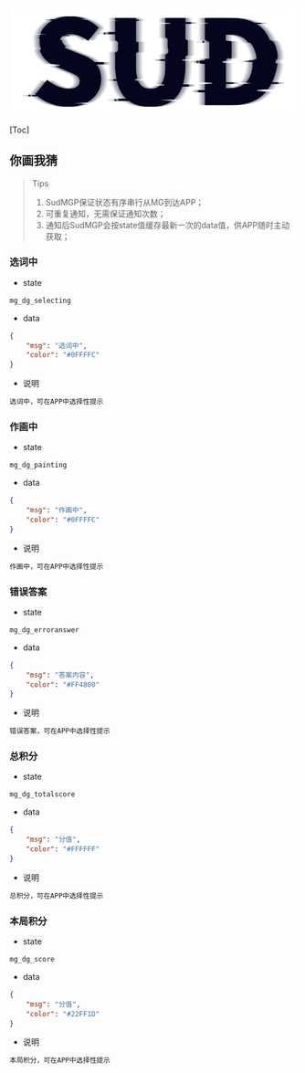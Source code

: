 #

![SUD](../../Resource/logo.png)

[Toc]

## 你画我猜

> Tips
>
> 1. SudMGP保证状态有序串行从MG到达APP；
> 2. 可重复通知，无需保证通知次数；
> 3. 通知后SudMGP会按state值缓存最新一次的data值，供APP随时主动获取；

### 选词中

- state

```txt
mg_dg_selecting
```

- data

```json
{
    "msg": "选词中",
    "color": "#0FFFFC"
}
```

- 说明

```txt
选词中，可在APP中选择性提示
```

### 作画中

- state

```txt
mg_dg_painting
```

- data

```json
{
    "msg": "作画中",
    "color": "#0FFFFC"
}
```

- 说明

```txt
作画中，可在APP中选择性提示
```

### 错误答案

- state

```txt
mg_dg_erroranswer
```

- data

```json
{
    "msg": "答案内容",
    "color": "#FF4800"
}
```

- 说明

```txt
错误答案，可在APP中选择性提示
```

### 总积分

- state

```txt
mg_dg_totalscore
```

- data

```json
{
    "msg": "分值",
    "color": "#FFFFFF"
}
```

- 说明

```txt
总积分，可在APP中选择性提示
```

### 本局积分

- state

```txt
mg_dg_score
```

- data

```json
{
    "msg": "分值",
    "color": "#22FF1D"
}
```

- 说明

```txt
本局积分，可在APP中选择性提示
```
